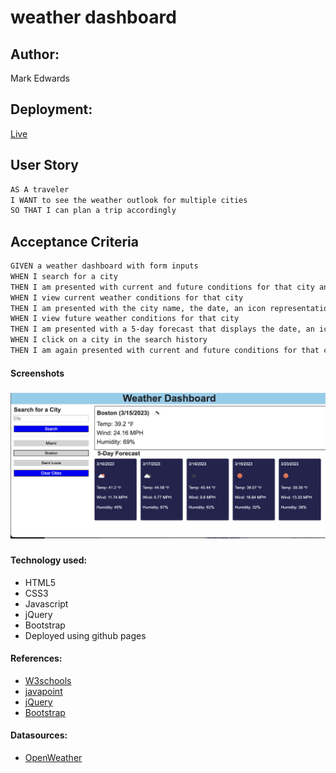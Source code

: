 # weather dashboard

## Author: 
Mark Edwards

## Deployment:
[Live](https://mark-227-g.github.io/weatherdashboard/)
## User Story

```md
AS A traveler
I WANT to see the weather outlook for multiple cities
SO THAT I can plan a trip accordingly
```

## Acceptance Criteria

```md
GIVEN a weather dashboard with form inputs
WHEN I search for a city
THEN I am presented with current and future conditions for that city and that city is added to the search history
WHEN I view current weather conditions for that city
THEN I am presented with the city name, the date, an icon representation of weather conditions, the temperature, the humidity, and the the wind speed
WHEN I view future weather conditions for that city
THEN I am presented with a 5-day forecast that displays the date, an icon representation of weather conditions, the temperature, the wind speed, and the humidity
WHEN I click on a city in the search history
THEN I am again presented with current and future conditions for that city
```

#### Screenshots
##### 
##### ![screenshot](./assets/images/WeatherDashboardScreen.png)

#### Technology used:
* HTML5 
* CSS3
* Javascript
* jQuery
* Bootstrap
* Deployed using github pages

#### References:

* [W3schools](https://www.w3schools.com/html/html5_semantic_elements.asp)
* [javapoint](https://www.javatpoint.com/javascript-tutorial)
* [jQuery](https://jqueryui.com)
* [Bootstrap](https://getbootstrap.com/)

#### Datasources:
* [OpenWeather](openweathermap.org)



